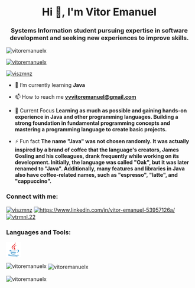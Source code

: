 <h1 align="center">Hi 👋, I'm Vitor Emanuel</h1>
<h3 align="center">Systems Information student pursuing expertise in software development and seeking new experiences to improve skills.</h3>

<p align="left"> <img src="https://komarev.com/ghpvc/?username=vitoremanuelx&label=Profile%20views&color=0e75b6&style=flat" alt="vitoremanuelx" /> </p>

<p align="left"> <a href="https://github.com/ryo-ma/github-profile-trophy"><img src="https://github-profile-trophy.vercel.app/?username=vitoremanuelx" alt="vitoremanuelx" /></a> </p>

<p align="left"> <a href="https://twitter.com/viszmnz" target="blank"><img src="https://img.shields.io/twitter/follow/viszmnz?logo=twitter&style=for-the-badge" alt="viszmnz" /></a> </p>

- 🌱 I’m currently learning **Java**

- 📫 How to reach me **vvvitoremanuel@gmail.com**

- 🔭 Current Focus **Learning as much as possible and gaining hands-on experience in Java and other programming languages.
Building a strong foundation in fundamental programming concepts and mastering a programming language to create basic projects.**

- ⚡ Fun fact **The name "Java" was not chosen randomly. It was actually inspired by a brand of coffee that the language's creators, James Gosling and his colleagues, drank frequently while working on its development. Initially, the language was called "Oak", but it was later renamed to "Java". Additionally, many features and libraries in Java also have coffee-related names, such as "espresso", "latte", and "cappuccino".**

<h3 align="left">Connect with me:</h3>
<p align="left">
<a href="https://twitter.com/viszmnz" target="blank"><img align="center" src="https://raw.githubusercontent.com/rahuldkjain/github-profile-readme-generator/master/src/images/icons/Social/twitter.svg" alt="viszmnz" height="30" width="40" /></a>
<a href="https://www.linkedin.com/in/vitor-emanuel-53957126a/" target="blank"><img align="center" src="https://raw.githubusercontent.com/rahuldkjain/github-profile-readme-generator/master/src/images/icons/Social/linked-in-alt.svg" alt="https://www.linkedin.com/in/vitor-emanuel-53957126a/" height="30" width="40" /></a>
<a href="https://instagram.com/vtrmnl.22" target="blank"><img align="center" src="https://raw.githubusercontent.com/rahuldkjain/github-profile-readme-generator/master/src/images/icons/Social/instagram.svg" alt="vtrmnl.22" height="30" width="40" /></a>
</p>

<h3 align="left">Languages and Tools:</h3>
<p align="left"> <a href="https://www.java.com" target="_blank" rel="noreferrer"> <img src="https://raw.githubusercontent.com/devicons/devicon/master/icons/java/java-original.svg" alt="java" width="40" height="40"/> </a> </p>

<p><img align="left" src="https://github-readme-stats.vercel.app/api/top-langs?username=vitoremanuelx&show_icons=true&locale=en&layout=compact" alt="vitoremanuelx" /></p>

<p>&nbsp;<img align="center" src="https://github-readme-stats.vercel.app/api?username=vitoremanuelx&show_icons=true&locale=en" alt="vitoremanuelx" /></p>
<p><img align="center" src="https://github-readme-streak-stats.herokuapp.com/?user=vitoremanuelx&" alt="vitoremanuelx" /></p>

